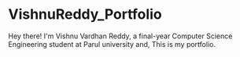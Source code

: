 # VishnuReddy_Portfolio
Hey there! I'm Vishnu Vardhan Reddy, a final-year Computer Science Engineering student at Parul university and, This is my portfolio.
